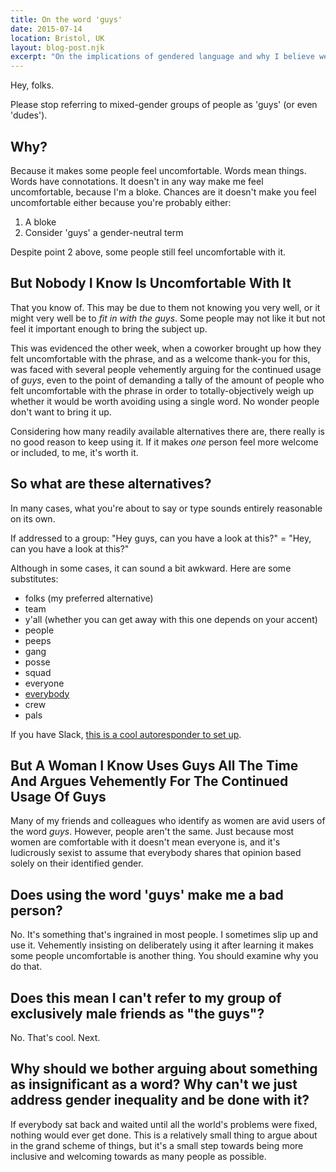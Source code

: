 ```yaml
---
title: On the word 'guys'
date: 2015-07-14
location: Bristol, UK
layout: blog-post.njk
excerpt: "On the implications of gendered language and why I believe we should try to avoid it if appropriate."
---
```


Hey, folks.

Please stop referring to mixed-gender groups of people as 'guys' (or even 'dudes').

## Why?
Because it makes some people feel uncomfortable. Words mean things. Words have connotations. It doesn't in any way make me feel uncomfortable, because I'm a bloke. Chances are it doesn't make you feel uncomfortable either because you're probably either:

1) A bloke
2) Consider 'guys' a gender-neutral term

Despite point 2 above, some people still feel uncomfortable with it.

## But Nobody I Know Is Uncomfortable With It
That you know of. This may be due to them not knowing you very well, or it might very well be to _fit in with the guys_. Some people may not like it but not feel it important enough to bring the subject up.

This was evidenced the other week, when a coworker brought up how they felt uncomfortable with the phrase, and as a welcome thank-you for this, was faced with several people vehemently arguing for the continued usage of _guys_, even to the point of demanding a tally of the amount of people who felt uncomfortable with the phrase in order to totally-objectively weigh up whether it would be worth avoiding using a single word. No wonder people don't want to bring it up.

Considering how many readily available alternatives there are, there really is no good reason to keep using it. If it makes _one_ person feel more welcome or included, to me, it's worth it.

## So what are these alternatives?
In many cases, what you're about to say or type sounds entirely reasonable on its own.

If addressed to a group: "Hey guys, can you have a look at this?" = "Hey, can you have a look at this?"

Although in some cases, it can sound a bit awkward. Here are some substitutes:

- folks (my preferred alternative)
- team
- y'all (whether you can get away with this one depends on your accent)
- people
- peeps
- gang
- posse
- squad
- everyone
- [everybody](https://www.youtube.com/watch?v=YlmECL2ED2I)
- crew
- pals

If you have Slack, [this is a cool autoresponder to set up](https://twitter.com/misprintedtype/status/609105018298478592).

## But A Woman I Know Uses Guys All The Time And Argues Vehemently For The Continued Usage Of Guys
Many of my friends and colleagues who identify as women are avid users of the word _guys_. However, people aren't the same. Just because most women are comfortable with it doesn't mean everyone is, and it's ludicrously sexist to assume that everybody shares that opinion based solely on their identified gender.

## Does using the word 'guys' make me a bad person?
No. It's something that's ingrained in most people. I sometimes slip up and use it. Vehemently insisting on deliberately using it after learning it makes some people uncomfortable is another thing. You should examine why you do that.

## Does this mean I can't refer to my group of exclusively male friends as "the guys"?
No. That's cool. Next.

## Why should we bother arguing about something as insignificant as a word? Why can't we just address gender inequality and be done with it?
If everybody sat back and waited until all the world's problems were fixed, nothing would ever get done. This is a relatively small thing to argue about in the grand scheme of things, but it's a small step towards being more inclusive and welcoming towards as many people as possible.
